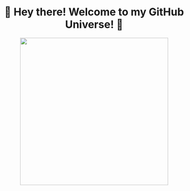 <div align="center">

<h1 align="center">👋 Hey there! Welcome to my GitHub Universe! 🌌</h1>

<p align="center">
  <img src="https://media.giphy.com/media/hvRJCLFzcasrR4ia7z/giphy.gif" width="400" />
</p>

</div>
